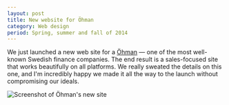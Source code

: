 ```yaml
---
layout: post
title: New website for Öhman
category: Web design
period: Spring, summer and fall of 2014
---
```

We just launched a new web site for a <a href="https://www.ohman.se/">Öhman</a> — one of the most well-known Swedish finance companies. The end result is a sales-focused site that works beautifully on all platforms. We really sweated the details on this one, and I'm incredibly happy we made it all the way to the launch without compromising our ideals.

<img src="https://s3.amazonaws.com/martenbjork.com/media/2014/ohman.jpg" alt="Screenshot of Öhman's new site">
